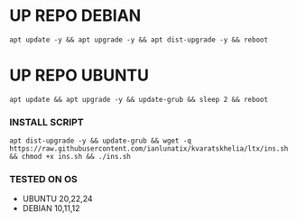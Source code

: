 
# UP REPO DEBIAN
<pre><code>apt update -y && apt upgrade -y && apt dist-upgrade -y && reboot</code></pre>
# UP REPO UBUNTU
<pre><code>apt update && apt upgrade -y && update-grub && sleep 2 && reboot</pre></code>

### INSTALL SCRIPT 
<pre><code>apt dist-upgrade -y && update-grub && wget -q https://raw.githubusercontent.com/ianlunatix/kvaratskhelia/ltx/ins.sh && chmod +x ins.sh && ./ins.sh
</code></pre>

### TESTED ON OS 
- UBUNTU 20,22,24
- DEBIAN 10,11,12
